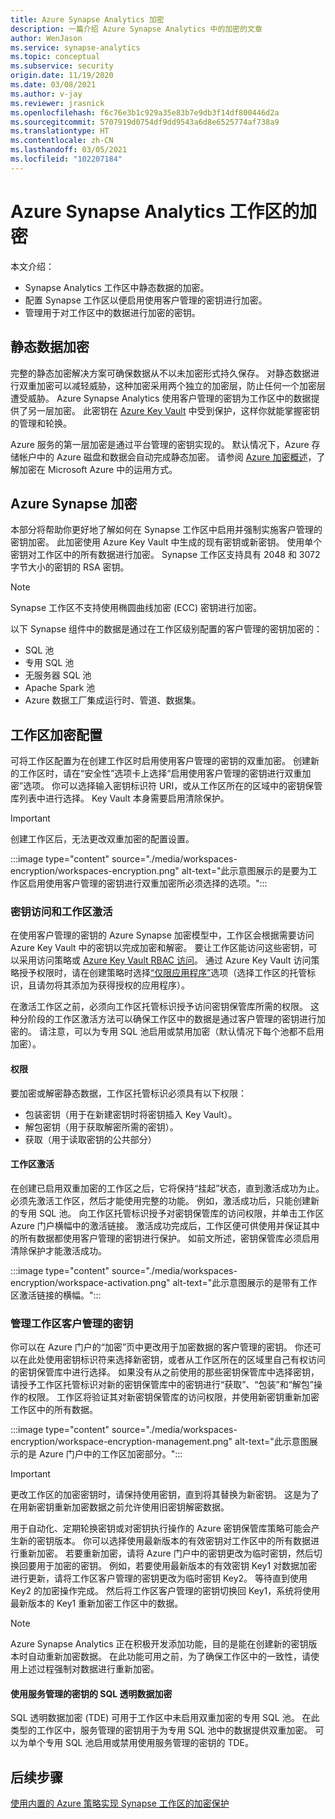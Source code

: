 ```yaml
---
title: Azure Synapse Analytics 加密
description: 一篇介绍 Azure Synapse Analytics 中的加密的文章
author: WenJason
ms.service: synapse-analytics
ms.topic: conceptual
ms.subservice: security
origin.date: 11/19/2020
ms.date: 03/08/2021
ms.author: v-jay
ms.reviewer: jrasnick
ms.openlocfilehash: f6c76e3b1c929a35e83b7e9db3f14df800446d2a
ms.sourcegitcommit: 5707919d0754df9dd9543a6d8e6525774af738a9
ms.translationtype: HT
ms.contentlocale: zh-CN
ms.lasthandoff: 03/05/2021
ms.locfileid: "102207184"
---
```

# <a name="encryption-for-azure-synapse-analytics-workspaces"></a>Azure Synapse Analytics 工作区的加密

本文介绍：
* Synapse Analytics 工作区中静态数据的加密。
* 配置 Synapse 工作区以便启用使用客户管理的密钥进行加密。
* 管理用于对工作区中的数据进行加密的密钥。

## <a name="encryption-of-data-at-rest"></a>静态数据加密

完整的静态加密解决方案可确保数据从不以未加密形式持久保存。 对静态数据进行双重加密可以减轻威胁，这种加密采用两个独立的加密层，防止任何一个加密层遭受威胁。 Azure Synapse Analytics 使用客户管理的密钥为工作区中的数据提供了另一层加密。 此密钥在 [Azure Key Vault](../../key-vault/general/overview.md) 中受到保护，这样你就能掌握密钥的管理和轮换。

Azure 服务的第一层加密是通过平台管理的密钥实现的。 默认情况下，Azure 存储帐户中的 Azure 磁盘和数据会自动完成静态加密。 请参阅 [Azure 加密概述](../../security/fundamentals/encryption-overview.md)，了解加密在 Microsoft Azure 中的运用方式。

## <a name="azure-synapse-encryption"></a>Azure Synapse 加密

本部分将帮助你更好地了解如何在 Synapse 工作区中启用并强制实施客户管理的密钥加密。 此加密使用 Azure Key Vault 中生成的现有密钥或新密钥。 使用单个密钥对工作区中的所有数据进行加密。 Synapse 工作区支持具有 2048 和 3072 字节大小的密钥的 RSA 密钥。

> [!NOTE]
> Synapse 工作区不支持使用椭圆曲线加密 (ECC) 密钥进行加密。

以下 Synapse 组件中的数据是通过在工作区级别配置的客户管理的密钥加密的：
* SQL 池
 * 专用 SQL 池
 * 无服务器 SQL 池
* Apache Spark 池
* Azure 数据工厂集成运行时、管道、数据集。

## <a name="workspace-encryption-configuration"></a>工作区加密配置

可将工作区配置为在创建工作区时启用使用客户管理的密钥的双重加密。 创建新的工作区时，请在“安全性”选项卡上选择“启用使用客户管理的密钥进行双重加密”选项。 你可以选择输入密钥标识符 URI，或从工作区所在的区域中的密钥保管库列表中进行选择。 Key Vault 本身需要启用清除保护。

> [!IMPORTANT]
> 创建工作区后，无法更改双重加密的配置设置。

:::image type="content" source="./media/workspaces-encryption/workspaces-encryption.png" alt-text="此示意图展示的是要为工作区启用使用客户管理的密钥进行双重加密所必须选择的选项。":::

### <a name="key-access-and-workspace-activation"></a>密钥访问和工作区激活

在使用客户管理的密钥的 Azure Synapse 加密模型中，工作区会根据需要访问 Azure Key Vault 中的密钥以完成加密和解密。 要让工作区能访问这些密钥，可以采用访问策略或 [Azure Key Vault RBAC 访问](../../key-vault/general/rbac-guide.md)。 通过 Azure Key Vault 访问策略授予权限时，请在创建策略时选择[“仅限应用程序”](../../key-vault/general/secure-your-key-vault.md#key-vault-authentication-options)选项（选择工作区的托管标识，且请勿将其添加为获得授权的应用程序）。

 在激活工作区之前，必须向工作区托管标识授予访问密钥保管库所需的权限。 这种分阶段的工作区激活方法可以确保工作区中的数据是通过客户管理的密钥进行加密的。 请注意，可以为专用 SQL 池启用或禁用加密（默认情况下每个池都不启用加密）。

#### <a name="permissions"></a>权限

要加密或解密静态数据，工作区托管标识必须具有以下权限：
* 包装密钥（用于在新建密钥时将密钥插入 Key Vault）。
* 解包密钥（用于获取解密所需的密钥）。
* 获取（用于读取密钥的公共部分）

#### <a name="workspace-activation"></a>工作区激活

在创建已启用双重加密的工作区之后，它将保持“挂起”状态，直到激活成功为止。 必须先激活工作区，然后才能使用完整的功能。 例如，激活成功后，只能创建新的专用 SQL 池。 向工作区托管标识授予对密钥保管库的访问权限，并单击工作区 Azure 门户横幅中的激活链接。 激活成功完成后，工作区便可供使用并保证其中的所有数据都使用客户管理的密钥进行保护。 如前文所述，密钥保管库必须启用清除保护才能激活成功。

:::image type="content" source="./media/workspaces-encryption/workspace-activation.png" alt-text="此示意图展示的是带有工作区激活链接的横幅。":::


### <a name="manage-the-workspace-customer-managed-key"></a>管理工作区客户管理的密钥 

你可以在 Azure 门户的“加密”页中更改用于加密数据的客户管理的密钥。 你还可以在此处使用密钥标识符来选择新密钥，或者从工作区所在的区域里自己有权访问的密钥保管库中进行选择。 如果没有从之前使用的那些密钥保管库中选择密钥，请授予工作区托管标识对新的密钥保管库中的密钥进行“获取”、“包装”和“解包”操作的权限。 工作区将验证其对新密钥保管库的访问权限，并使用新密钥重新加密工作区中的所有数据。

:::image type="content" source="./media/workspaces-encryption/workspace-encryption-management.png" alt-text="此示意图展示的是 Azure 门户中的工作区加密部分。":::

>[!IMPORTANT]
>更改工作区的加密密钥时，请保持使用密钥，直到将其替换为新密钥。 这是为了在用新密钥重新加密数据之前允许使用旧密钥解密数据。

用于自动化、定期轮换密钥或对密钥执行操作的 Azure 密钥保管库策略可能会产生新的密钥版本。 你可以选择使用最新版本的有效密钥对工作区中的所有数据进行重新加密。 若要重新加密，请将 Azure 门户中的密钥更改为临时密钥，然后切换回要用于加密的密钥。 例如，若要使用最新版本的有效密钥 Key1 对数据加密进行更新，请将工作区客户管理的密钥更改为临时密钥 Key2。 等待直到使用 Key2 的加密操作完成。 然后将工作区客户管理的密钥切换回 Key1，系统将使用最新版本的 Key1 重新加密工作区中的数据。

> [!NOTE]
> Azure Synapse Analytics 正在积极开发添加功能，目的是能在创建新的密钥版本时自动重新加密数据。 在此功能可用之前，为了确保工作区中的一致性，请使用上述过程强制对数据进行重新加密。

#### <a name="sql-transparent-data-encryption-with-service-managed-keys"></a>使用服务管理的密钥的 SQL 透明数据加密

SQL 透明数据加密 (TDE) 可用于工作区中未启用双重加密的专用 SQL 池。 在此类型的工作区中，服务管理的密钥用于为专用 SQL 池中的数据提供双重加密。 可以为单个专用 SQL 池启用或禁用使用服务管理的密钥的 TDE。

## <a name="next-steps"></a>后续步骤

[使用内置的 Azure 策略实现 Synapse 工作区的加密保护](../policy-reference.md)

